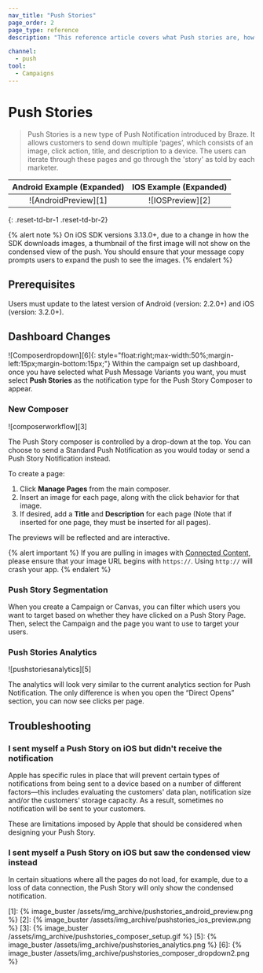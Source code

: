 ```yaml
---
nav_title: "Push Stories"
page_order: 2
page_type: reference
description: "This reference article covers what Push stories are, how to create one, as well as some frequently asked questions."

channel:
  - push
tool:
  - Campaigns
---
```


# Push Stories

> Push Stories is a new type of Push Notification introduced by Braze. It allows customers to send down multiple ‘pages’, which consists of an image, click action, title, and description to a device. The users can iterate through these pages and go through the 'story' as told by each marketer.


| Android Example (Expanded) | IOS Example (Expanded) |
| :-----: | :----------: |
| ![AndroidPreview][1] | ![IOSPreview][2] |
{: .reset-td-br-1 .reset-td-br-2}

{% alert note %}
On iOS SDK versions 3.13.0+, due to a change in how the SDK downloads images, a thumbnail of the first image will not show on the condensed view of the push. You should ensure that your message copy prompts users to expand the push to see the images.
{% endalert %}

## Prerequisites

Users must update to the latest version of Android (version: 2.2.0+) and iOS (version: 3.2.0+).

## Dashboard Changes

![Composerdropdown][6]{: style="float:right;max-width:50%;margin-left:15px;margin-bottom:15px;"}
Within the campaign set up dashboard, once you have selected what Push Message Variants you want, you must select __Push Stories__ as the notification type for the Push Story Composer to appear. 

### New Composer

![composerworkflow][3]

The Push Story composer is controlled by a drop-down at the top. You can choose to send a Standard Push Notification as you would today or send a Push Story Notification instead.

To create a page:

1. Click **Manage Pages** from the main composer.
2. Insert an image for each page, along with the click behavior for that image.
3. If desired, add a **Title** and **Description** for each page (Note that if inserted for one page, they must be inserted for all pages).

The previews will be reflected and are interactive.

{% alert important %}
If you are pulling in images with [Connected Content]({{site.baseurl}}/user_guide/personalization_and_dynamic_content/connected_content/about_connected_content/#about-connected-content), please ensure that your image URL begins with `https://`. Using `http://` will crash your app.
{% endalert %}

### Push Story Segmentation

When you create a Campaign or Canvas, you can filter which users you want to target based on whether they have clicked on a Push Story Page. Then, select the Campaign and the page you want to use to target your users.

### Push Stories Analytics

![pushstoriesanalytics][5]

The analytics will look very similar to the current analytics section for Push Notification. The only difference is when you open the “Direct Opens” section, you can now see clicks per page.

## Troubleshooting

### I sent myself a Push Story on iOS but didn't receive the notification

Apple has specific rules in place that will prevent certain types of notifications from being sent to a device based on a number of different factors—this includes evaluating the customers' data plan, notification size and/or the customers' storage capacity. As a result, sometimes no notification will be sent to your customers.

These are limitations imposed by Apple that should be considered when designing your Push Story.

### I sent myself a Push Story on iOS but saw the condensed view instead

In certain situations where all the pages do not load, for example, due to a loss of data connection, the Push Story will only show the condensed notification.


[1]: {% image_buster /assets/img_archive/pushstories_android_preview.png %}
[2]: {% image_buster /assets/img_archive/pushstories_ios_preview.png %}
[3]: {% image_buster /assets/img_archive/pushstories_composer_setup.gif %}
[5]: {% image_buster /assets/img_archive/pushstories_analytics.png %}
[6]: {% image_buster /assets/img_archive/pushstories_composer_dropdown2.png %}
